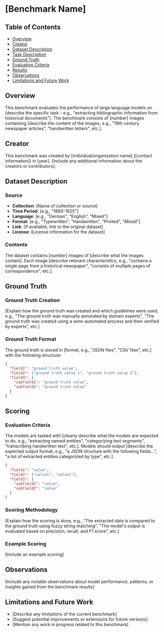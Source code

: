 # [Benchmark Name]

## Table of Contents
- [Overview](#overview)
- [Creator](#creator)
- [Dataset Description](#dataset-description)
- [Task Description](#task-description)
- [Ground Truth](#ground-truth)
- [Evaluation Criteria](#evaluation-criteria)
- [Results](#results)
- [Observations](#observations)
- [Limitations and Future Work](#limitations-and-future-work)

## Overview
This benchmark evaluates the performance of large language models on [describe the specific task - e.g., "extracting bibliographic information from historical documents"]. The benchmark consists of [number] images containing [describe the content of the images, e.g., "19th century newspaper articles", "handwritten letters", etc.].

## Creator
This benchmark was created by [individual/organization name] ([contact information]) in [year]. [Include any additional information about the creators or contributors].

## Dataset Description

### Source
- **Collection**: [Name of collection or source]
- **Time Period**: [e.g., "1880-1920"]
- **Language**: [e.g., "German", "English", "Mixed"]
- **Format**: [e.g., "Typewritten", "Handwritten", "Printed", "Mixed"]
- **Link**: [If available, link to the original dataset]
- **License**: [License information for the dataset]

### Contents
The dataset contains [number] images of [describe what the images contain]. Each image [describe relevant characteristics, e.g., "contains a single page from a historical newspaper", "consists of multiple pages of correspondence", etc.].

## Ground Truth

### Ground Truth Creation
[Explain how the ground truth was created and which guidelines were used, e.g., "The ground truth was manually annotated by domain experts", "The ground truth was created using a semi-automated process and then verified by experts", etc.]

### Ground Truth Format
The ground truth is stored in [format, e.g., "JSON files", "CSV files", etc.] with the following structure:

```json
{
  "field1": "ground truth value",
  "field2": ["ground truth value 1", "ground truth value 2"],
  "field3": {
    "subfield1": "ground truth value",
    "subfield2": "ground truth value"
  }
}
```
## Scoring

### Evaluation Criteria
The models are tasked with [clearly describe what the models are expected to do, e.g., "extracting named entities", "categorizing text segments", "transcribing handwritten text", etc.]. Models should output [describe the expected output format, e.g., "a JSON structure with the following fields...", "a list of extracted entities categorized by type", etc.].

```json
{
  "field1": "value",
  "field2": ["value1", "value2"],
  "field3": {
    "subfield1": "value",
    "subfield2": "value"
  }
}
```

### Scoring Methodology
[Explain how the scoring is done, e.g., "The extracted data is compared to the ground truth using fuzzy string matching", "The model's output is evaluated based on precision, recall, and F1 score", etc.]

### Example Scoring
[Include an example scoring]

## Observations

[Include any notable observations about model performance, patterns, or insights gained from the benchmark results]

## Limitations and Future Work

- [Describe any limitations of the current benchmark]
- [Suggest potential improvements or extensions for future versions]
- [Mention any work in progress related to this benchmark]